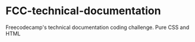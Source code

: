 # FCC-technical-documentation
Freecodecamp's technical documentation coding challenge. Pure CSS and HTML
